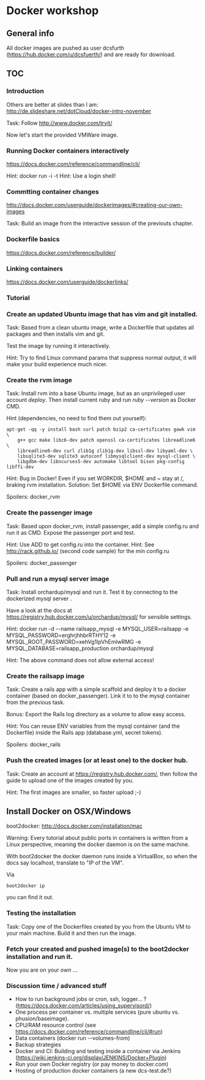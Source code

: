 # Docker workshop

## General info

All docker images are pushed as user dcsfurth (https://hub.docker.com/u/dcsfuerth/) 
and are ready for download.


## TOC

### Introduction

Others are better at slides than I am:
http://de.slideshare.net/dotCloud/docker-intro-november

Task: Follow http://www.docker.com/tryit/

Now let's start the provided VMWare image.


### Running Docker containers interactively

https://docs.docker.com/reference/commandline/cli/

Hint: docker run -i -t
Hint: Use a login shell!


### Commtting container changes

http://docs.docker.com/userguide/dockerimages/#creating-our-own-images

Task: Build an image from the interactive session of the previouts chapter.


### Dockerfile basics

https://docs.docker.com/reference/builder/


### Linking containers

https://docs.docker.com/userguide/dockerlinks/


### Tutorial

### Create an updated Ubuntu image that has vim and git installed.

Task: Based from a clean ubuntu image, write a Dockerfile that updates all
packages and then installs vim and git.

Test the image by running it interactively.

Hint: Try to find Linux command params that suppress normal output, it will
make your build experience much nicer.


### Create the rvm image

Task: Install rvm into a base Ubuntu image, but as an unprivileged user account *deploy*.
Then install current ruby and run *ruby --version* as Docker CMD.

Hint (dependencies, no need to find them out yourself):

    apt-get -qq -y install bash curl patch bzip2 ca-certificates gawk vim \
        g++ gcc make libc6-dev patch openssl ca-certificates libreadline6 \
        libreadline6-dev curl zlib1g zlib1g-dev libssl-dev libyaml-dev \
        libsqlite3-dev sqlite3 autoconf libmysqlclient-dev mysql-client \
        libgdbm-dev libncurses5-dev automake libtool bison pkg-config libffi-dev

Hint: Bug in Docker! Even if you set WORKDIR, $HOME and ~ stay at /, braking
rvm installation. Solution: Set $HOME via ENV Dockerfile command.

Spoilers: docker_rvm


### Create the passenger image

Task: Based upon docker_rvm, install passenger, add a simple config.ru and run
it as CMD. Expose the passenger port and test.

Hint: Use ADD to get config.ru into the container.
Hint: See http://rack.github.io/ (second code sample) for the min config.ru

Spoilers: docker_passenger


### Pull and run a mysql server image

Task: Install orchardup/mysql and run it.
Test it by connecting to the dockerized mysql server .

Have a look at the docs at https://registry.hub.docker.com/u/orchardup/mysql/
for sensible settings.

Hint:
    docker run -d --name railsapp_mysql -e MYSQL_USER=railsapp -e MYSQL_PASSWORD=erghrjhhbrRTHY12 -e MYSQL_ROOT_PASSWORD=xehVg1IpVhEmlwRMG -e MYSQL_DATABASE=railsapp_production orchardup/mysql

Hint: The above command does not allow external access!


### Create the railsapp image

Task: Create a rails app with a simple scaffold and deploy it to a docker
container (based on docker_passenger).
Link it to to the mysql container from the previous task.

Bonus: Export the Rails log directory as a volume to allow easy access.

Hint: You can reuse ENV variables from the mysql container (and the Dockerfile) inside the Rails
app (database.yml, secret tokens).

Spoilers: docker_rails


### Push the created images (or at least one) to the docker hub.

Task: Create an account at https://registry.hub.docker.com/, then follow the
guide to upload one of the images created by you.

Hint: The first images are smaller, so faster upload ;-)



## Install Docker on OSX/Windows

boot2docker: http://docs.docker.com/installation/mac

Warning: Every tutorial about public ports in containers is written from
a Linux perspective, meaning the docker daemon is on the same machine.

With boot2docker the docker daemon runs inside a VirtualBox, so when the docs
say localhost, translate to "IP of the VM".

Via

    boot2docker ip

you can find it out.


### Testing the installation

Task: Copy one of the Dockerfiles created by you from the Ubuntu VM to your main
machine. Build it and then run the image.


### Fetch your created and pushed image(s) to the boot2docker installation and run it.

Now you are on your own ...


### Discussion time / advanced stuff

* How to run background jobs or cron, ssh, logger... ? (https://docs.docker.com/articles/using_supervisord/)
* One process per container vs. multiple services (pure ubuntu vs. phusion/baseimage).
* CPU/RAM resource control (see  https://docs.docker.com/reference/commandline/cli/#run)
* Data containers (docker run --volumes-from)
* Backup strategies
* Docker and CI: Building and testing inside a container via Jenkins (https://wiki.jenkins-ci.org/display/JENKINS/Docker+Plugin)
* Run your own Docker registry (or pay money to docker.com)
* Hosting of production docker containers (a new dcs-test.de?)
